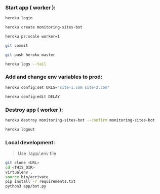 ### Start app ( worker ):
```bash
heroku login
```
```bash
heroku create monitoring-sites-bot
```
```bash
heroku ps:scale worker=1
```
```bash
git commit

git push heroku master
```
```bash
heroku logs --tail
```

### Add and change env variables to prod:
```bash
heroku config:set URLS="site-1.com site-2.com"

heroku config:edit DELAY
```

### Destroy app ( worker ):
```bash
heroku destroy monitoring-sites-bot --confirm monitoring-sites-bot
```
```bash
heroku logout
```

### Local development:
>Use ./app/.env file
```bash
git clone <URL>
cd <THIS_DIR>
virtualenv .
source bin/acrivate
pip install -r requirements.txt
python3 app/bot.py
```
